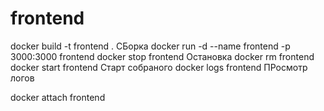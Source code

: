 # frontend

 docker build -t frontend . СБорка
 docker run -d --name frontend -p 3000:3000 frontend
 docker stop frontend Остановка
 docker rm frontend
 docker start frontend Старт собраного
 docker logs frontend ПРосмотр логов

 docker attach frontend 

